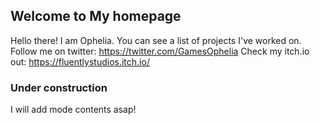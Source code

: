 ## Welcome to My homepage

Hello there! I am Ophelia. You can see a list of projects I've worked on.
Follow me on twitter: https://twitter.com/GamesOphelia
Check my itch.io out: https://fluentlystudios.itch.io/

### Under construction

I will add mode contents asap!


